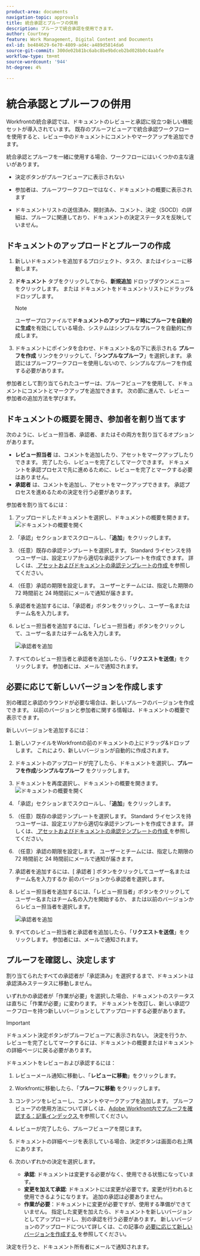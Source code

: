 ```yaml
---
product-area: documents
navigation-topic: approvals
title: 統合承認とプルーフの併用
description: プルーフで統合承認を使用できます。
author: Courtney
feature: Work Management, Digital Content and Documents
exl-id: be484629-6e70-4809-ad4c-a489d5814da6
source-git-commit: 300de02b81bc6abc8be9bdceb2bd028b0c4aabfe
workflow-type: tm+mt
source-wordcount: '944'
ht-degree: 4%

---
```


# 統合承認とプルーフの併用

Workfrontの統合承認では、ドキュメントのレビューと承認に役立つ新しい機能セットが導入されています。 既存のプルーフビューアで統合承認ワークフローを使用すると、レビュー中のドキュメントにコメントやマークアップを追加できます。

統合承認とプルーフを一緒に使用する場合、ワークフローにはいくつかの主な違いがあります。

* 決定ボタンがプルーフビューアに表示されない

* 参加者は、プルーフワークフローではなく、ドキュメントの概要に表示されます

* ドキュメントリストの送信済み、開封済み、コメント、決定（SOCD）の詳細は、プルーフに関連しており、ドキュメントの決定ステータスを反映していません。

## ドキュメントのアップロードとプルーフの作成

1. 新しいドキュメントを追加するプロジェクト、タスク、またはイシューに移動します。
1. **ドキュメント** タブをクリックしてから、**新規追加** ドロップダウンメニューをクリックします。
または
ドキュメントをドキュメントリストにドラッグ&amp;ドロップします。

   >[!NOTE]
   >
   >ユーザープロファイルで&#x200B;**ドキュメントのアップロード時にプルーフを自動的に生成**&#x200B;を有効にしている場合、システムはシンプルなプルーフを自動的に作成します。

1. ドキュメントにポインタを合わせ、ドキュメント名の下に表示される **プルーフを作成** リンクをクリックして、「**シンプルなプルーフ**」を選択します。 承認にはプルーフワークフローを使用しないので、シンプルなプルーフを作成する必要があります。

参加者として割り当てられたユーザーは、プルーフビューアを使用して、ドキュメントにコメントとマークアップを追加できます。 次の節に進んで、レビュー参加者の追加方法を学びます。

## ドキュメントの概要を開き、参加者を割り当てます

次のように、レビュー担当者、承認者、またはその両方を割り当てるオプションがあります。

* **レビュー担当者** は、コメントを追加したり、アセットをマークアップしたりできます。 完了したら、レビューを完了としてマークできます。 ドキュメントを承認プロセスで先に進めるために、レビューを完了とマークする必要はありません。
* **承認者** は、コメントを追加し、アセットをマークアップできます。 承認プロセスを進めるための決定を行う必要があります。

参加者を割り当てるには：

1. アップロードしたドキュメントを選択し、ドキュメントの概要を開きます。
   ![ ドキュメントの概要を開く ](assets/open-doc-summary.png)

1. 「承認」セクションまでスクロールし、「**追加**」をクリックします。

1. （任意）既存の承認テンプレートを選択します。 Standard ライセンスを持つユーザーは、設定エリアから適切な承認テンプレートを作成できます。 詳しくは、[ アセットおよびドキュメントの承認テンプレートの作成 ](/help/quicksilver/review-and-approve-work/document-reviews-and-approvals/manage-document-approvals/create-approval-template.md) を参照してください。

1. （任意）承認の期限を設定します。 ユーザーとチームには、指定した期限の 72 時間前と 24 時間前にメールで通知が届きます。

1. 承認者を追加するには、「承認者」ボタンをクリックし、ユーザー名またはチーム名を入力します。

1. レビュー担当者を追加するには、「レビュー担当者」ボタンをクリックして、ユーザー名またはチーム名を入力します。

   ![ 承認者を追加 ](assets/add-approvers.png)

1. すべてのレビュー担当者と承認者を追加したら、「**リクエストを送信**」をクリックします。 参加者には、メールで通知されます。

## 必要に応じて新しいバージョンを作成します

別の確認と承認のラウンドが必要な場合は、新しいプルーフのバージョンを作成できます。  <!-- and add the previous participants, new participants, or a mix of both. --> 以前のバージョンと参加者に関する情報は、ドキュメントの概要で表示できます。

新しいバージョンを追加するには：

1. 新しいファイルをWorkfrontの前のドキュメントの上にドラッグ&amp;ドロップします。 これにより、新しいバージョンが自動的に作成されます。

1. ドキュメントのアップロードが完了したら、ドキュメントを選択し、**プルーフを作成**/**シンプルなプルーフ** をクリックします。

1. ドキュメントを再度選択し、ドキュメントの概要を開きます。
   ![ ドキュメントの概要を開く ](assets/open-doc-summary.png)

1. 「承認」セクションまでスクロールし、「**追加**」をクリックします。

1. （任意）既存の承認テンプレートを選択します。 Standard ライセンスを持つユーザーは、設定エリアから適切な承認テンプレートを作成できます。 詳しくは、[ アセットおよびドキュメントの承認テンプレートの作成 ](/help/quicksilver/review-and-approve-work/document-reviews-and-approvals/manage-document-approvals/create-approval-template.md) を参照してください。

1. （任意）承認の期限を設定します。 ユーザーとチームには、指定した期限の 72 時間前と 24 時間前にメールで通知が届きます。

1. 承認者を追加するには、[ 承認者 ] ボタンをクリックしてユーザー名またはチーム名を入力するか <span class="preview"> 前のバージョンから承認者を選択します。</span>

1. レビュー担当者を追加するには、「レビュー担当者」ボタンをクリックしてユーザー名またはチーム名の入力を開始するか、<span class="preview"> または以前のバージョンからレビュー担当者を選択します。</span>

   ![ 承認者を追加 ](assets/add-approvers.png)

1. すべてのレビュー担当者と承認者を追加したら、「**リクエストを送信**」をクリックします。 参加者には、メールで通知されます。

<!-- add info about reusing previous participants once released -->


## プルーフを確認し、決定します

割り当てられたすべての承認者が「承認済み」を選択するまで、ドキュメントは承認済みステータスに移動しません。

いずれかの承認者が「作業が必要」を選択した場合、ドキュメントのステータスは直ちに「作業が必要」に変わります。 ドキュメントを改訂し、新しい承認ワークフローを持つ新しいバージョンとしてアップロードする必要があります。

>[!IMPORTANT]
>
>ドキュメント決定ボタンがプルーフビューアに表示されない。 決定を行うか、レビューを完了としてマークするには、ドキュメントの概要またはドキュメントの詳細ページに戻る必要があります。

ドキュメントをレビューおよび承認するには：

1. レビューメール通知に移動し、「**レビューに移動**」をクリックします。

1. Workfrontに移動したら、「**プルーフに移動** をクリックします。

1. コンテンツをレビューし、コメントやマークアップを追加します。 プルーフビューアの使用方法について詳しくは、[Adobe Workfront内でプルーフを確認する：記事インデックス ](/help/quicksilver/review-and-approve-work/proofing/reviewing-proofs-within-workfront/review-proofs-in-wf.md) を参照してください。

1. レビューが完了したら、プルーフビューアを閉じます。

1. ドキュメントの詳細ページを表示している場合、決定ボタンは画面の右上隅にあります。

1. 次のいずれかの決定を選択します。

   * **承認**: ドキュメントは変更する必要がなく、使用できる状態になっています。
   * **変更を加えて承認**: ドキュメントには変更が必要です。変更が行われると使用できるようになります。 追加の承認は必要ありません。
   * **作業が必要**：ドキュメントに変更が必要ですが、使用する準備ができていません。 指定した変更を加えたら、ドキュメントを新しいバージョンとしてアップロードし、別の承認を行う必要があります。 新しいバージョンのアップロードについて詳しくは、この記事の [ 必要に応じて新しいバージョンを作成する ](#create-a-new-version-as-needed) を参照してください。

決定を行うと、ドキュメント所有者にメールで通知されます。
